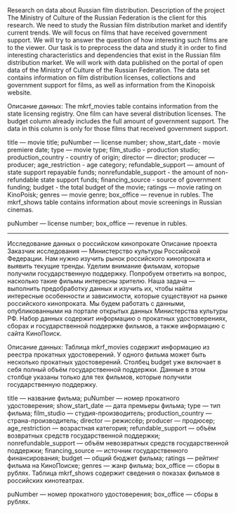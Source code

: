 Research on data about Russian film distribution.
Description of the project
The Ministry of Culture of the Russian Federation is the client for this research. We need to study the Russian film distribution market and identify current trends. We will focus on films that have received government support. We will try to answer the question of how interesting such films are to the viewer. Our task is to preprocess the data and study it in order to find interesting characteristics and dependencies that exist in the Russian film distribution market. We will work with data published on the portal of open data of the Ministry of Culture of the Russian Federation. The data set contains information on film distribution licenses, collections and government support for films, as well as information from the Kinopoisk website.

Описание данных:
The mkrf_movies table contains information from the state licensing registry. One film can have several distribution licenses. The budget column already includes the full amount of government support. The data in this column is only for those films that received government support.

title — movie title;
puNumber — license number;
show_start_date - movie premiere date;
type — movie type;
film_studio - production studio;
production_country - country of origin;
director — director;
producer — producer;
age_restriction - age category;
refundable_support — amount of state support repayable funds;
nonrefundable_support - the amount of non-refundable state support funds;
financing_source - source of government funding;
budget - the total budget of the movie;
ratings — movie rating on KinoPoisk;
genres — movie genre;
box_office — revenue in rubles.
The mkrf_shows table contains information about movie screenings in Russian cinemas.

puNumber — license number;
box_office — revenue in rubles.

--------------------------------------------

Исследование данных о российском кинопрокате
Описание проекта
Заказчик исследования — Министерство культуры Российской Федерации. Нам нужно изучить рынок российского кинопроката и выявить текущие тренды. Уделим внимание фильмам, которые получили государственную поддержку. Попробуем ответить на вопрос, насколько такие фильмы интересны зрителю. Наша задача — выполнить предобработку данных и изучить их, чтобы найти интересные особенности и зависимости, которые существуют на рынке российского кинопроката. Мы будем работать с данными, опубликованными на портале открытых данных Министерства культуры РФ. Набор данных содержит информацию о прокатных удостоверениях, сборах и государственной поддержке фильмов, а также информацию с сайта КиноПоиск.

Описание данных:
Таблица mkrf_movies содержит информацию из реестра прокатных удостоверений. У одного фильма может быть несколько прокатных удостоверений. Cтолбец budget уже включает в себя полный объём государственной поддержки. Данные в этом столбце указаны только для тех фильмов, которые получили государственную поддержку.

title — название фильма;
puNumber — номер прокатного удостоверения;
show_start_date — дата премьеры фильма;
type — тип фильма;
film_studio — студия-производитель;
production_country — страна-производитель;
director — режиссёр;
producer — продюсер;
age_restriction — возрастная категория;
refundable_support — объём возвратных средств государственной поддержки;
nonrefundable_support — объём невозвратных средств государственной поддержки;
financing_source — источник государственного финансирования;
budget — общий бюджет фильма;
ratings — рейтинг фильма на КиноПоиске;
genres — жанр фильма;
box_office — сборы в рублях.
Таблица mkrf_shows содержит сведения о показах фильмов в российских кинотеатрах.

puNumber — номер прокатного удостоверения;
box_office — сборы в рублях.
